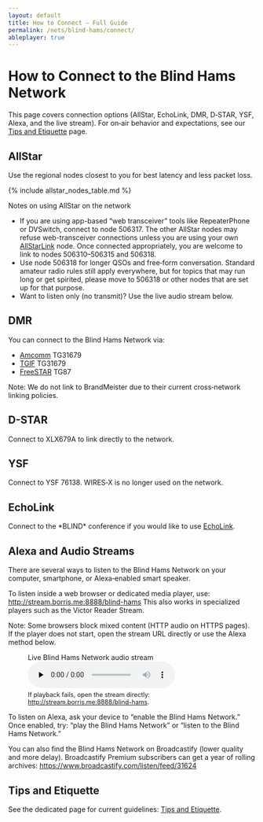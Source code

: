 ```yaml
---
layout: default
title: How to Connect — Full Guide
permalink: /nets/blind-hams/connect/
ableplayer: true
---
```


# How to Connect to the Blind Hams Network

This page covers connection options (AllStar, EchoLink, DMR, D‑STAR, YSF, Alexa, and the live stream). For on‑air behavior and expectations, see our <a href="/nets/blind-hams/etiquette/">Tips and Etiquette</a> page.

## AllStar

Use the regional nodes closest to you for best latency and less packet loss.

{% include allstar_nodes_table.md %}

Notes on using AllStar on the network
- If you are using app-based “web transceiver” tools like RepeaterPhone or DVSwitch, connect to node 506317. The other AllStar nodes may refuse web-transceiver connections unless you are using your own [AllStarLink](https://www.allstarlink.org) node. Once connected appropriately, you are welcome to link to nodes 506310–506315 and 506318.
- Use node 506318 for longer QSOs and free‑form conversation. Standard amateur radio rules still apply everywhere, but for topics that may run long or get spirited, please move to 506318 or other nodes that are set up for that purpose.
- Want to listen only (no transmit)? Use the live audio stream below.
## DMR

You can connect to the Blind Hams Network via:
- [Amcomm](https://www.amcomm.network) TG31679
- [TGIF](https://tgif.network) TG31679
- [FreeSTAR](https://freestar.network) TG87

Note: We do not link to BrandMeister due to their current cross‑network linking policies.
 
 ## D-STAR

Connect to XLX679A to link directly to the network.

## YSF

Connect to YSF 76138. WIRES‑X is no longer used on the network.

## EchoLink

Connect to the \*BLIND\* conference if you would like to use [EchoLink](https://www.echolink.org).

## Alexa and Audio Streams

There are several ways to listen to the Blind Hams Network on your
computer, smartphone, or Alexa‑enabled smart speaker.

To listen inside a web browser or dedicated media player, use:
<http://stream.borris.me:8888/blind-hams>
This also works in specialized players such as the Victor Reader Stream.

Note: Some browsers block mixed content (HTTP audio on HTTPS pages). If the player does not start, open the stream URL directly or use the Alexa method below.

<figure class="audio-player">
  <figcaption>Live Blind Hams Network audio stream</figcaption>
  <audio id="bhn-stream" data-able-player preload="none" controls aria-label="Live Blind Hams Network audio stream">
    <source src="http://stream.borris.me:8888/blind-hams" type="audio/mpeg">
  </audio>
  <p style="font-size: 0.9em; margin-top: .4rem">
    If playback fails, open the stream directly:
    <a href="http://stream.borris.me:8888/blind-hams">http://stream.borris.me:8888/blind-hams</a>.
  </p>
</figure>

To listen on Alexa, ask your device to “enable the Blind Hams Network.” Once enabled, try:
“play the Blind Hams Network” or “listen to the Blind Hams Network.”

You can also find the Blind Hams Network on Broadcastify (lower quality and more delay). Broadcastify Premium subscribers can get a year of rolling archives:
<https://www.broadcastify.com/listen/feed/31624>

## Tips and Etiquette

See the dedicated page for current guidelines: <a href="/nets/blind-hams/etiquette/">Tips and Etiquette</a>.

